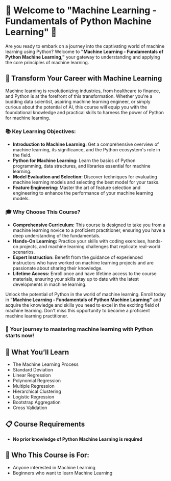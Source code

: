 # 🌟 Welcome to "Machine Learning - Fundamentals of Python Machine Learning" 🌟

Are you ready to embark on a journey into the captivating world of machine learning using Python? Welcome to **"Machine Learning - Fundamentals of Python Machine Learning,"** your gateway to understanding and applying the core principles of machine learning.

## 🚀 Transform Your Career with Machine Learning

Machine learning is revolutionizing industries, from healthcare to finance, and Python is at the forefront of this transformation. Whether you're a budding data scientist, aspiring machine learning engineer, or simply curious about the potential of AI, this course will equip you with the foundational knowledge and practical skills to harness the power of Python for machine learning.

### 📚 Key Learning Objectives:

- **Introduction to Machine Learning:** Get a comprehensive overview of machine learning, its significance, and the Python ecosystem's role in the field.
- **Python for Machine Learning:** Learn the basics of Python programming, data structures, and libraries essential for machine learning.
- **Model Evaluation and Selection:** Discover techniques for evaluating machine learning models and selecting the best model for your tasks.
- **Feature Engineering:** Master the art of feature selection and engineering to enhance the performance of your machine learning models.

### 🎓 Why Choose This Course?

- **Comprehensive Curriculum:** This course is designed to take you from a machine learning novice to a proficient practitioner, ensuring you have a deep understanding of the fundamentals.
- **Hands-On Learning:** Practice your skills with coding exercises, hands-on projects, and machine learning challenges that replicate real-world scenarios.
- **Expert Instruction:** Benefit from the guidance of experienced instructors who have worked on machine learning projects and are passionate about sharing their knowledge.
- **Lifetime Access:** Enroll once and have lifetime access to the course materials, ensuring your skills stay up to date with the latest developments in machine learning.

Unlock the potential of Python in the world of machine learning. Enroll today in **"Machine Learning - Fundamentals of Python Machine Learning"** and acquire the knowledge and skills you need to excel in the exciting field of machine learning. Don't miss this opportunity to become a proficient machine learning practitioner.

### 🌟 Your journey to mastering machine learning with Python starts now!

## 📘 What You’ll Learn

- The Machine Learning Process
- Standard Deviation
- Linear Regression
- Polynomial Regression
- Multiple Regression
- Hierarchical Clustering
- Logistic Regression
- Bootstrap Aggregation
- Cross Validation

## 📋 Course Requirements

- **No prior knowledge of Python Machine Learning is required**

## 👥 Who This Course is For:

- Anyone interested in Machine Learning
- Beginners who want to learn Machine Learning
